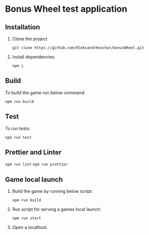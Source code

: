 # Bonus Wheel test application

## Installation

1. Clone the project
   
   ```git clone https://github.com/OleksandrHonchar/bonusWheel.git```
2. Install dependencies. 

   ```npm i```

## Build
To build the game run below command:

   ```npm run build```

## Test
To run tests:

```npm run test```

## Prettier and Linter
```npm run lint```
```npm run prettier```

## Game local launch

1. Build the game by running below script:
   
   ```npm run build```
   
2. Run script for serving a games local launch:

   ```npm run start```
3. Open a localhost.
